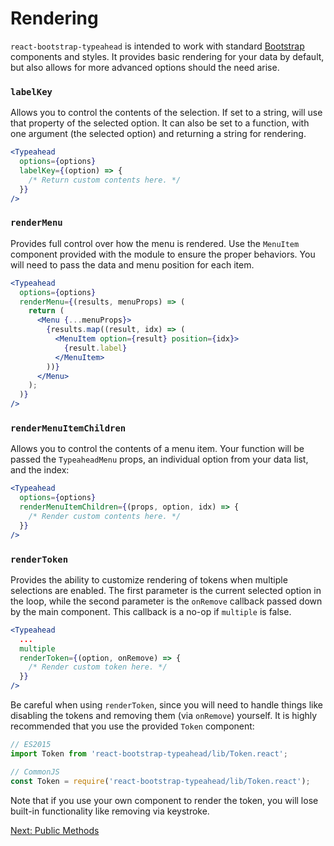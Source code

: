 # Rendering
`react-bootstrap-typeahead` is intended to work with standard [Bootstrap](http://getbootstrap.com/) components and styles. It provides basic rendering for your data by default, but also allows for more advanced options should the need arise.

### `labelKey`

Allows you to control the contents of the selection.  If set to a string, will use that property of the selected option.  It can also be set to a function, with one argument (the selected option) and returning a string for rendering.
```jsx
<Typeahead
  options={options}
  labelKey={(option) => {
    /* Return custom contents here. */
  }}
/>
```

### `renderMenu`
Provides full control over how the menu is rendered. Use the `MenuItem` component provided with the module to ensure the proper behaviors. You will need to pass the data and menu position for each item.
```jsx
<Typeahead
  options={options}
  renderMenu={(results, menuProps) => (
    return (
      <Menu {...menuProps}>
        {results.map((result, idx) => (
          <MenuItem option={result} position={idx}>
            {result.label}
          </MenuItem>
        ))}
      </Menu>
    );
  )}
/>
```

### `renderMenuItemChildren`
Allows you to control the contents of a menu item. Your function will be passed the `TypeaheadMenu` props, an individual option from your data list, and the index:
```jsx
<Typeahead
  options={options}
  renderMenuItemChildren={(props, option, idx) => {
    /* Render custom contents here. */
  }}
/>
```

### `renderToken`
Provides the ability to customize rendering of tokens when multiple selections are enabled. The first parameter is the current selected option in the loop, while the second parameter is the `onRemove` callback passed down by the main component. This callback is a no-op if `multiple` is false.

```jsx
<Typeahead
  ...
  multiple
  renderToken={(option, onRemove) => {
    /* Render custom token here. */
  }}
/>
```

Be careful when using `renderToken`, since you will need to handle things like disabling the tokens and removing them (via `onRemove`) yourself. It is highly recommended that you use the provided `Token` component:

```jsx
// ES2015
import Token from 'react-bootstrap-typeahead/lib/Token.react';

// CommonJS
const Token = require('react-bootstrap-typeahead/lib/Token.react');
```

Note that if you use your own component to render the token, you will lose built-in functionality like removing via keystroke.

[Next: Public Methods](Methods.md)
